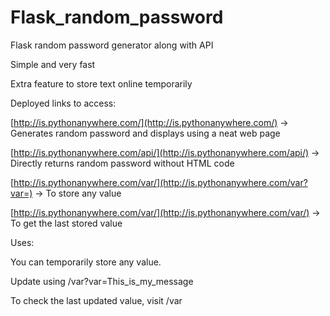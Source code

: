# Flask_random_password
Flask random password generator along with API

Simple and very fast

Extra feature to store text online temporarily

Deployed links to access:


[http://is.pythonanywhere.com/](http://is.pythonanywhere.com/)  -> Generates random password and displays using a neat web page


[http://is.pythonanywhere.com/api/](http://is.pythonanywhere.com/api/)  -> Directly returns random password without HTML code


[http://is.pythonanywhere.com/var/](http://is.pythonanywhere.com/var?var=)  -> To store any value


[http://is.pythonanywhere.com/var/](http://is.pythonanywhere.com/var/)  -> To get the last stored value


Uses:

You can temporarily store any value.

Update using /var?var=This_is_my_message

To check the last updated value, visit /var
